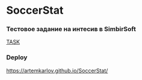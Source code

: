 # SoccerStat

### Тестовое задание на интесив в SimbirSoft

[TASK](https://docs.google.com/document/d/1wW8Azr8qbnU2r20a6n0rVR8CyvVgf3aZ/edit#)

### Deploy

https://artemkarlov.github.io/SoccerStat/
